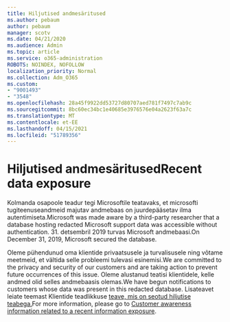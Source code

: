 ```yaml
---
title: Hiljutised andmesäritused
ms.author: pebaum
author: pebaum
manager: scotv
ms.date: 04/21/2020
ms.audience: Admin
ms.topic: article
ms.service: o365-administration
ROBOTS: NOINDEX, NOFOLLOW
localization_priority: Normal
ms.collection: Adm_O365
ms.custom:
- "9001493"
- "3548"
ms.openlocfilehash: 28a45f9922dd53727d80707aed781f7497c7ab9c
ms.sourcegitcommit: 8bc60ec34bc1e40685e3976576e04a2623f63a7c
ms.translationtype: MT
ms.contentlocale: et-EE
ms.lasthandoff: 04/15/2021
ms.locfileid: "51789356"
---
```

# <a name="recent-data-exposure"></a><span data-ttu-id="d6d9a-102">Hiljutised andmesäritused</span><span class="sxs-lookup"><span data-stu-id="d6d9a-102">Recent data exposure</span></span>

<span data-ttu-id="d6d9a-103">Kolmanda osapoole teadur tegi Microsoftile teatavaks, et microsofti tugiteenuseandmeid majutav andmebaas on juurdepääsetav ilma autentimiseta.</span><span class="sxs-lookup"><span data-stu-id="d6d9a-103">Microsoft was made aware by a third-party researcher that a database hosting redacted Microsoft support data was accessible without authentication.</span></span> <span data-ttu-id="d6d9a-104">31. detsembril 2019 turvas Microsoft andmebaasi.</span><span class="sxs-lookup"><span data-stu-id="d6d9a-104">On December 31, 2019, Microsoft secured the database.</span></span>

<span data-ttu-id="d6d9a-105">Oleme pühendunud oma klientide privaatsusele ja turvalisusele ning võtame meetmeid, et vältida selle probleemi tulevasi esinemisi.</span><span class="sxs-lookup"><span data-stu-id="d6d9a-105">We are committed to the privacy and security of our customers and are taking action to prevent future occurrences of this issue.</span></span> <span data-ttu-id="d6d9a-106">Oleme alustanud teatisi klientidele, kelle andmed olid selles andmebaasis olemas.</span><span class="sxs-lookup"><span data-stu-id="d6d9a-106">We have begun notifications to customers whose data was present in this redacted database.</span></span> <span data-ttu-id="d6d9a-107">Lisateavet leiate teemast Klientide teadlikkuse [teave, mis on seotud hiljutise teabega.](https://aka.ms/privacyinfo)</span><span class="sxs-lookup"><span data-stu-id="d6d9a-107">For more information, please go to [Customer awareness information related to a recent information exposure](https://aka.ms/privacyinfo).</span></span>

